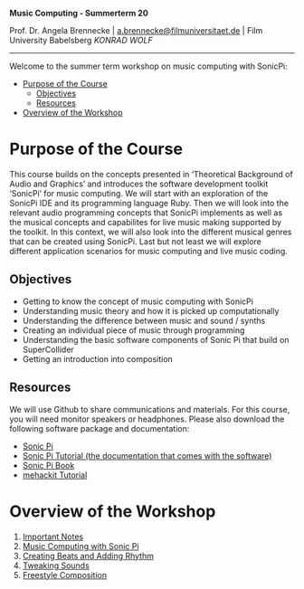 <!-- ---  
title: Music Computing
author: Angela Brennecke
affiliation: Film University Babelsberg KONRAD WOLF
date: Summer term 20
---   -->
**Music Computing - Summerterm 20**

Prof. Dr. Angela Brennecke | a.brennecke@filmuniversitaet.de | Film University Babelsberg *KONRAD WOLF*

--- 

Welcome to the summer term workshop on music computing with SonicPi:

- [Purpose of the Course](#purpose-of-the-course)
  - [Objectives](#objectives)
  - [Resources](#resources)
- [Overview of the Workshop](#overview-of-the-workshop)


# Purpose of the Course

This course builds on the concepts presented in ‘Theoretical Background of Audio and Graphics’ and introduces the software development toolkit ‘SonicPi’ for music computing. We will start with an exploration of the SonicPi IDE and its programming language Ruby. Then we will look into the relevant audio programming concepts that SonicPi implements as well as the musical concepts and capabilites for live music making supported by the toolkit. In this context, we will also look into the different musical genres that can be created using SonicPi. Last but not least we will explore different application scenarios for music computing and live music coding.

## Objectives

- Getting to know the concept of music computing with SonicPi 
- Understanding music theory and how it is picked up computationally
- Understanding the difference between music and sound / synths
- Creating an individual piece of music through programming
- Understanding the basic software components of Sonic Pi that build on SuperCollider 
- Getting an introduction into composition

## Resources

We will use Github to share communications and materials. For this course, you will need monitor speakers or headphones. Please also  download the following software package and documentation:

- [Sonic Pi](https://sonic-pi.net/)
- [Sonic Pi Tutorial (the documentation that comes with the software)](https://sonic-pi.net/tutorial.html)
- [Sonic Pi Book](https://www.raspberrypi.org/magpi-issues/Essentials_Sonic_Pi-v1.pdf)
- [mehackit Tutorial](https://sonic-pi.mehackit.org)


# Overview of the Workshop

1) [Important Notes](scripts/01_important_notes.md)
2) [Music Computing with Sonic Pi](scripts/02_intro.md)
3) [Creating Beats and Adding Rhythm](scripts/03_beats.md)
4) [Tweaking Sounds](scripts/03_beats.md)
5) [Freestyle Composition](scripts/05_composition.md)